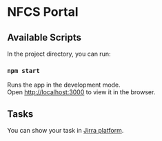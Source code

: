 # NFCS Portal

## Available Scripts

In the project directory, you can run:

### `npm start`

Runs the app in the development mode.\
Open [http://localhost:3000](http://localhost:3000) to view it in the browser.

## Tasks

You can show your task in [Jirra platform](https://maxvp.atlassian.net/jira/software/projects/NFCS/boards/1).

